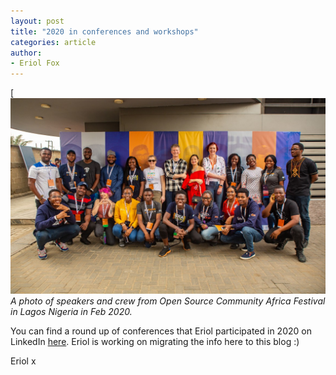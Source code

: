 ```yaml
---
layout: post
title: "2020 in conferences and workshops"
categories: article
author:
- Eriol Fox
---
```


[![A photo of speakers and crew from Open Source Community Africa Festival in Lagos Nigeria in Feb 2020.](https://github.com/Erioldoesdesign/erioldoesdesign.github.io/blob/master/images/osca-2020.jpeg?raw=true)
*A photo of speakers and crew from Open Source Community Africa Festival in Lagos Nigeria in Feb 2020.*

You can find a round up of conferences that Eriol participated in 2020 on LinkedIn [here](https://www.linkedin.com/pulse/2020-conferences-workshops-eriol-fox/). Eriol is working on migrating the info here to this blog :)

Eriol x